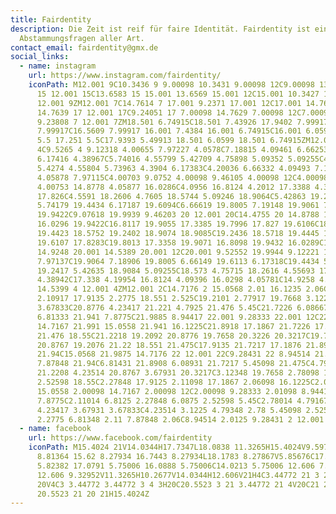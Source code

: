 ```yaml
---
title: Fairdentity
description: Die Zeit ist reif für faire Identität. Fairdentity ist ein Blog für
  Abstammungsfragen aller Art.
contact_email: fairdentity@gmx.de
social_links:
  - name: instagram
    url: https://www.instagram.com/fairdentity/
    iconPath: M12.001 9C10.3436 9 9.00098 10.3431 9.00098 12C9.00098 13.6573 10.3441
      15 12.001 15C13.6583 15 15.001 13.6569 15.001 12C15.001 10.3427 13.6579 9
      12.001 9ZM12.001 7C14.7614 7 17.001 9.2371 17.001 12C17.001 14.7605
      14.7639 17 12.001 17C9.24051 17 7.00098 14.7629 7.00098 12C7.00098 9.23953
      9.23808 7 12.001 7ZM18.501 6.74915C18.501 7.43926 17.9402 7.99917 17.251
      7.99917C16.5609 7.99917 16.001 7.4384 16.001 6.74915C16.001 6.0599 16.5617
      5.5 17.251 5.5C17.9393 5.49913 18.501 6.0599 18.501 6.74915ZM12.001
      4C9.5265 4 9.12318 4.00655 7.97227 4.0578C7.18815 4.09461 6.66253 4.20007
      6.17416 4.38967C5.74016 4.55799 5.42709 4.75898 5.09352 5.09255C4.75867
      5.4274 4.55804 5.73963 4.3904 6.17383C4.20036 6.66332 4.09493 7.18811
      4.05878 7.97115C4.00703 9.0752 4.00098 9.46105 4.00098 12C4.00098 14.4745
      4.00753 14.8778 4.05877 16.0286C4.0956 16.8124 4.2012 17.3388 4.39034
      17.826C4.5591 18.2606 4.7605 18.5744 5.09246 18.9064C5.42863 19.2421
      5.74179 19.4434 6.17187 19.6094C6.66619 19.8005 7.19148 19.9061 7.97212
      19.9422C9.07618 19.9939 9.46203 20 12.001 20C14.4755 20 14.8788 19.9934
      16.0296 19.9422C16.8117 19.9055 17.3385 19.7996 17.827 19.6106C18.2604
      19.4423 18.5752 19.2402 18.9074 18.9085C19.2436 18.5718 19.4445 18.2594
      19.6107 17.8283C19.8013 17.3358 19.9071 16.8098 19.9432 16.0289C19.9949
      14.9248 20.001 14.5389 20.001 12C20.001 9.52552 19.9944 9.12221 19.9432
      7.97137C19.9064 7.18906 19.8005 6.66149 19.6113 6.17318C19.4434 5.74038
      19.2417 5.42635 18.9084 5.09255C18.573 4.75715 18.2616 4.55693 17.8271
      4.38942C17.338 4.19954 16.8124 4.09396 16.0298 4.05781C14.9258 4.00605
      14.5399 4 12.001 4ZM12.001 2C14.7176 2 15.0568 2.01 16.1235 2.06C17.1876
      2.10917 17.9135 2.2775 18.551 2.525C19.2101 2.77917 19.7668 3.1225 20.3226
      3.67833C20.8776 4.23417 21.221 4.7925 21.476 5.45C21.7226 6.08667 21.891
      6.81333 21.941 7.8775C21.9885 8.94417 22.001 9.28333 22.001 12C22.001
      14.7167 21.991 15.0558 21.941 16.1225C21.8918 17.1867 21.7226 17.9125
      21.476 18.55C21.2218 19.2092 20.8776 19.7658 20.3226 20.3217C19.7668
      20.8767 19.2076 21.22 18.551 21.475C17.9135 21.7217 17.1876 21.89 16.1235
      21.94C15.0568 21.9875 14.7176 22 12.001 22C9.28431 22 8.94514 21.99
      7.87848 21.94C6.81431 21.8908 6.08931 21.7217 5.45098 21.475C4.79264
      21.2208 4.23514 20.8767 3.67931 20.3217C3.12348 19.7658 2.78098 19.2067
      2.52598 18.55C2.27848 17.9125 2.11098 17.1867 2.06098 16.1225C2.01348
      15.0558 2.00098 14.7167 2.00098 12C2.00098 9.28333 2.01098 8.94417 2.06098
      7.8775C2.11014 6.8125 2.27848 6.0875 2.52598 5.45C2.78014 4.79167 3.12348
      4.23417 3.67931 3.67833C4.23514 3.1225 4.79348 2.78 5.45098 2.525C6.08848
      2.2775 6.81348 2.11 7.87848 2.06C8.94514 2.0125 9.28431 2 12.001 2Z
  - name: facebook
    url: https://www.facebook.com/fairdentity
    iconPath: M15.4024 21V14.0344H17.7347L18.0838 11.3265H15.4024V9.59765C15.4024
      8.81364 15.62 8.27934 16.7443 8.27934L18.1783 8.27867V5.85676C17.9302
      5.82382 17.0791 5.75006 16.0888 5.75006C14.0213 5.75006 12.606 7.01198
      12.606 9.32952V11.3265H10.2677V14.0344H12.606V21H4C3.44772 21 3 20.5523 3
      20V4C3 3.44772 3.44772 3 4 3H20C20.5523 3 21 3.44772 21 4V20C21 20.5523
      20.5523 21 20 21H15.4024Z
---
```

